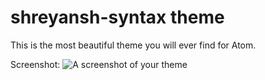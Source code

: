 # shreyansh-syntax theme

This is the most beautiful theme you will ever find for Atom.

Screenshot: 
![A screenshot of your theme](https://prnt.sc/m6axnz)

